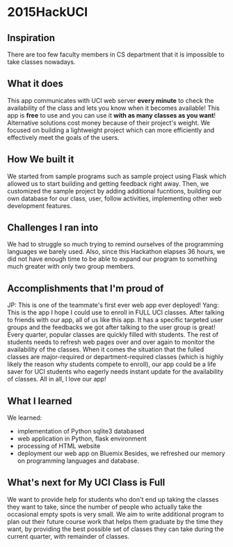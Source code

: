 # 2015HackUCI

## Inspiration
There are too few faculty members in CS department that it is impossible to take classes nowadays.

## What it does
This app communicates with UCI web server **every minute** to check the availability of the class and lets you know when it becomes available! This app is **free** to use and you can use it **with as many classes as you want**! 
Alternative solutions cost money because of their project's weight. We focused on building a lightweight project which can more efficiently and effectively meet the goals of the users.

## How We built it
We started from sample programs such as sample project using Flask which allowed us to start building and getting feedback right away.
Then, we customized the sample project by adding additional fucntions, building our own database for our class, user, follow activities, implementing other web development features.
## Challenges I ran into
We had to struggle so much trying to remind ourselves of the programming languages we barely used.  Also, since this Hackathon elapses 36 hours,  we did not have enough time to be able to expand our program to something much greater with only two group members.

## Accomplishments that I'm proud of
JP: This is one of the teammate's first ever web app ever deployed!
Yang: This is the app I hope I could use to enroll in FULL UCI classes. After talking to friends with our app, all of us like this app. It has a specific targeted user groups and the feedbacks we got after talking to the user group is great! 
Every quarter, popular classes are quickly filled with students. The rest of students needs to refresh web pages over and over again to monitor the availability of the classes. When it comes the situation that the fulled classes are major-required or department-required classes (which is highly likely the reason why students compete to enroll), our app could be a life saver for UCI students who eagerly needs instant update for the availability of classes. All in all, I love our app!

## What I learned

We learned: 
- implementation of Python sqlite3 databased 
- web application in Python, flask environment 
- processing of HTML website
- deployment our web app on Bluemix
Besides, we refreshed our memory on programming languages and database.

## What's next for My UCI Class is Full
We want to provide help for students who don't end up taking the classes they want to take, since the number of people who actually take the occasional empty spots is very small.
We aim to write additional program to plan out their future course work that helps them graduate by the time they want, by providing the best possible set of classes they can take during the current quarter, with remainder of classes.
